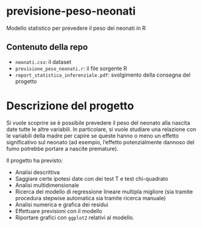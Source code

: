 # previsione-peso-neonati
Modello statistico per prevedere il peso dei neonati in R

## Contenuto della repo
* `neonati.csv`: il dataset
* `previsione_peso_neonati.r`: il file sorgente R
* `report_statistica_inferenziale.pdf`: svolgimento della consegna del progetto

# Descrizione del progetto
Si vuole scoprire se è possibile prevedere il peso del neonato alla nascita date tutte le altre variabili.
In particolare, si vuole studiare una relazione con le variabili della madre per capire se queste hanno
o meno un effetto significativo sul neonato (ad esempio, l’effetto potenzialmente dannoso del fumo
potrebbe portare a nascite premature).  

Il progetto ha previsto:
* Analisi descrittiva
* Saggiare certe ipotesi date con dei test T e test chi-quadrato
* Analisi multidimensionale
* Ricerca del modello di regressione lineare multipla migliore (sia tramite procedura stepwise automatica sia tramite ricerca manuale)
* Analisi numerica e grafica dei residui
* Effettuare previsioni con il modello
* Riportare grafici con `ggplot2` relativi al modello.

